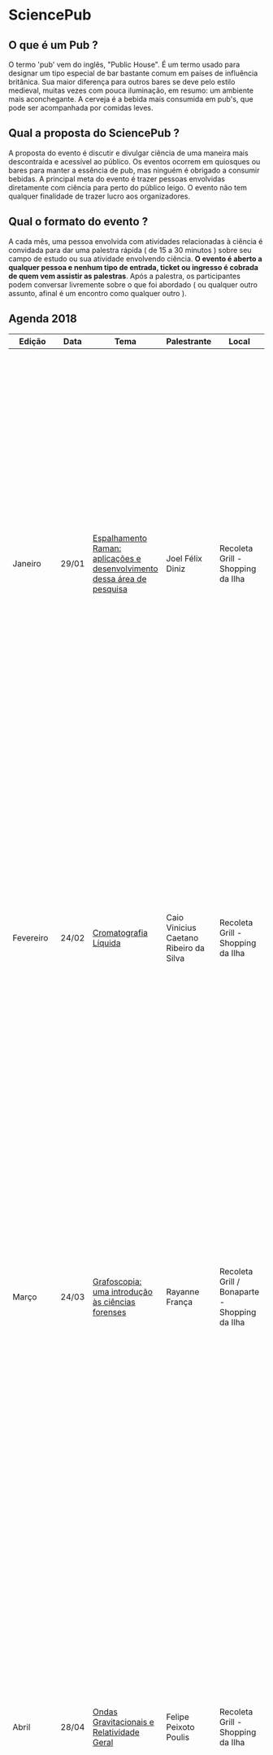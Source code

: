 # SciencePub


## O que é um Pub ?

O termo 'pub' vem do inglês, "Public House". É um termo usado para designar um tipo especial de bar bastante comum em países de influência britânica.
Sua maior diferença para outros bares se deve pelo estilo medieval, muitas vezes com pouca iluminação, em resumo: um ambiente mais aconchegante. A cerveja é a bebida mais consumida em pub's, que pode ser acompanhada por comidas leves.

## Qual a proposta do SciencePub ?

A proposta do evento é discutir e divulgar ciência de uma maneira mais descontraída e acessível ao público. Os eventos ocorrem em quiosques ou bares para manter a essência de pub, mas ninguém é obrigado a consumir bebidas. A principal meta do evento é trazer pessoas envolvidas diretamente com ciência para perto do público leigo. O evento não tem qualquer finalidade de trazer lucro aos organizadores.

## Qual o formato do evento ?

A cada mês, uma pessoa envolvida com atividades relacionadas à ciência é convidada para dar uma palestra rápida ( de 15 a 30 minutos ) sobre seu campo de estudo ou sua atividade envolvendo ciência. **O evento é aberto a qualquer pessoa e nenhum tipo de entrada, ticket ou ingresso é cobrada de quem vem assistir as palestras**. Após a palestra, os participantes podem conversar livremente sobre o que foi abordado ( ou qualquer outro assunto, afinal é um encontro como qualquer outro ).

## Agenda 2018

| Edição    | Data   |          Tema            |     Palestrante   | Local                  | Descrição |
|-----------|--------|--------------------------|-------------------|------------------------|-----------|
| Janeiro   | 29/01  | [Espalhamento Raman: aplicações e desenvolvimento dessa área de pesquisa](banners/banner_janeiro.jpg) | Joel Félix Diniz | Recoleta Grill - Shopping da Ilha | O SciencePub retorna para sua primeira edição em 2018. Nosso convidado de janeiro é  Joel Félix Diniz que irá falar sobre Espalhamento Raman: aplicações e desenvolvimento dessa área de pesquisa. Joel Félix Diniz é graduado em Física pela Universidade Federal Do Maranhão onde atualmente cursa mestrado em Física e participa do Laboratório de Espectroscopia Vibracional e Impedância (LEVI).  Envolveu-se com o tema da área experimental durante dois anos de sua graduação e continuou se especializando em Espalhamento Raman. Participe conosco ! |
| Fevereiro | 24/02  | [Cromatografia Líquida](banners/banner_fevereiro.png) | Caio Vinicius Caetano Ribeiro da Silva |Recoleta Grill - Shopping da Ilha| O SciencePub de fevereiro se volta para a Química. Nesta edição o nosso convidado, Caio Vinicius, irá nos apresentar ao tema da Cromatografia Líquida falando sobre pesquisas na área e aplicações. Caio Vinicius Caetano Ribeiro da Silva é graduado em Química pela Universidade Federal do Maranhão. Atualmente é mestrando em Química pela mesma instituição onde continua a desenvolver pesquisas. Participe conosco !!          |
| Março     | 24/03  | [Grafoscopia: uma introdução às ciências forenses](banners/banner_marco.png) | Rayanne França |Recoleta Grill / Bonaparte - Shopping da Ilha | Em clima de CSI, neste mês de março o SciencePub recebe Rayanne França para um bate-papo sobre grafoscopia e outros campos de estudo da ciência forense. A Grafoscopia, juntamente com demais ramos da Ciência Forense usam ciência para investigações criminais. Rayanne França é graduada em Física pela Universidade Federal do Maranhão e tem especialização em Perícia Criminal e Ciências Forenses pelo Instituto de Pós-graduação. Atualmente trabalha e faz pesquisas na área de balística e grafoscopia. Não perca !!
| Abril     | 28/04  | [Ondas Gravitacionais e Relatividade Geral](banners/banner_abril.jpg)  | Felipe Peixoto Poulis | Recoleta Grill - Shopping da Ilha  |  Olá, amantes da ciência !! O SciencePub de abril está chegando. Nesta edição o SciencePub traz Felipe Peixoto Poulis para nos dar um panorama sobre grandes temas da física: Ondas gravitacionais e Relatividade Geral. Uma grande oportunidade para saber o que está acontecendo nas fronteiras da física. Felipe Peixoto Poulis é Doutor em Física pelo Centro Brasileiro de Pesquisas Físicas e Pós-doutor em Física pela Universidade Federal do Maranhão. Atualmente é professor do Bacharelado Interdisciplinar em Ciência e Tecnologia da UFMA. Seus principais temas de pesquisa são gravitação e cosmologia. |
| Maio      | 26/05  | [Astrofotografia](banners/banner_maio.jpg)  | Tavares Jr. |  Cidade Velha Pub  | Olá amantes da ciência ! O SciencePub de maio traz como tema a Astrofotografia ! Nosso convidado é o Prof. Tavares Júnior, entusiasta de astronomia e com vários anos dedicados à fotografia, tendo fotos suas publicadas em diversos jornais e sites de notícias, participado de exposições e ministrado workshops sobre fotografia. Tavares Júnior foi vencedor em 2013 do concurso cultural de fotografia "Da praia à ladeira - Olhares sobre São Luís". Além de fotógrafo, Tavares é formado em Economia e possui mestrado em Energia e Ambiente, ambos pela Universidade Federal do Maranhão. O SciencePub ocorrerá no sábado, dia 26, a partir das 19hs no Cidade Velha Pub - centro histórico de São Luís. Venha e participe conosco de mais um grande encontro sobre ciência ! |
| Junho     | 16/06  | A definir  | Joelson Reis Prado |  Cidade Velha Pub  | A definir |
| Julho     | 27/07  |                          |                   |                        |           |
| Agosto    | 18/08  |                          |                   |                        |           |
| Setembro  | 22/09  |                          |                   |                        |           |
| Outubro   | 20/10  |                          |                   |                        |           |
| Novembro  | 17/11  |                          |                   |                        |           |
| Dezembro  | 15/12  |                          |                   |                        |           |
